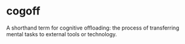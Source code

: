 # cogoff
A shorthand term for cognitive offloading: the process of transferring mental tasks to external tools or technology.
